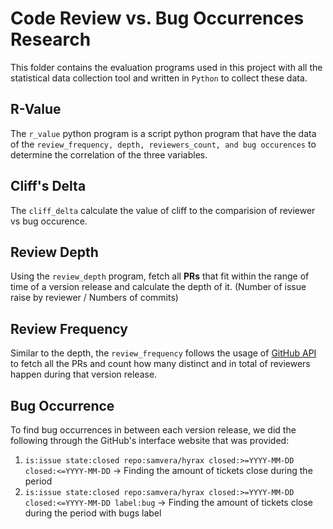 # Code Review vs. Bug Occurrences Research
This folder contains the evaluation programs used in this project with all the statistical data collection tool and written in `Python` to collect these data.

## R-Value
The `r_value` python program is a script python program that have the data of the `review_frequency, depth, reviewers_count, and bug occurences` to determine the correlation of the three variables.

## Cliff's Delta
The `cliff_delta` calculate the value of cliff to the comparision of reviewer vs bug occurence. 

## Review Depth
Using the `review_depth` program, fetch all **PRs** that fit within the range of time of a version release and calculate the depth of it. (Number of issue raise by reviewer / Numbers of commits)

## Review Frequency
Similar to the depth, the `review_frequency` follows the usage of <ins>GitHub API</ins> to fetch all the PRs and count how many distinct and in total of reviewers happen during that version release. 

## Bug Occurrence
To find bug occurrences in between each version release, we did the following through the GitHub's interface website that was provided:
1. `is:issue state:closed repo:samvera/hyrax closed:>=YYYY-MM-DD closed:<=YYYY-MM-DD` -> Finding the amount of tickets close during the period
2. `is:issue state:closed repo:samvera/hyrax closed:>=YYYY-MM-DD closed:<=YYYY-MM-DD label:bug` -> Finding the amount of tickets close during the period with bugs label
